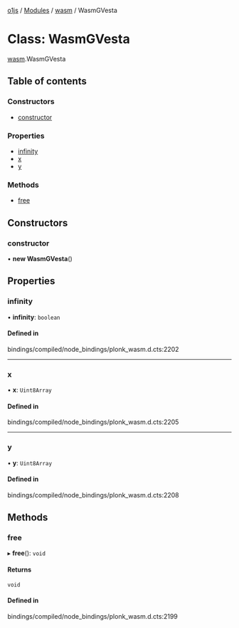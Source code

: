 [o1js](../README.md) / [Modules](../modules.md) / [wasm](../modules/wasm.md) / WasmGVesta

# Class: WasmGVesta

[wasm](../modules/wasm.md).WasmGVesta

## Table of contents

### Constructors

- [constructor](wasm.WasmGVesta.md#constructor)

### Properties

- [infinity](wasm.WasmGVesta.md#infinity)
- [x](wasm.WasmGVesta.md#x)
- [y](wasm.WasmGVesta.md#y)

### Methods

- [free](wasm.WasmGVesta.md#free)

## Constructors

### constructor

• **new WasmGVesta**()

## Properties

### infinity

• **infinity**: `boolean`

#### Defined in

bindings/compiled/node_bindings/plonk_wasm.d.cts:2202

___

### x

• **x**: `Uint8Array`

#### Defined in

bindings/compiled/node_bindings/plonk_wasm.d.cts:2205

___

### y

• **y**: `Uint8Array`

#### Defined in

bindings/compiled/node_bindings/plonk_wasm.d.cts:2208

## Methods

### free

▸ **free**(): `void`

#### Returns

`void`

#### Defined in

bindings/compiled/node_bindings/plonk_wasm.d.cts:2199
